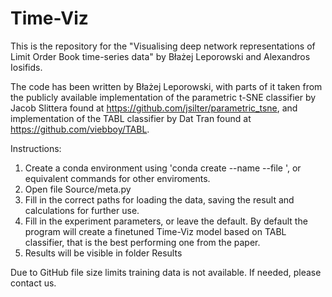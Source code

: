 # Time-Viz

This is the repository for the "Visualising deep network representations of Limit Order Book time-series data" 
by Błażej Leporowski and Alexandros Iosifids.

The code has been written by Błażej Leporowski, with parts of it taken from the publicly available implementation of the 
parametric t-SNE classifier by Jacob Slittera found at https://github.com/jsilter/parametric_tsne, and implementation of 
the TABL classifier by Dat Tran found at https://github.com/viebboy/TABL.


Instructions:
<ol>
<li>Create a conda environment using 'conda create --name <env> --file <this file>', or equivalent commands for other 
enviroments.</this>
<li>Open file Source/meta.py</li>
<li>Fill in the correct paths for loading the data, saving the result and calculations for further use.</li>
<li>Fill in the experiment parameters, or leave the default. By default the program will create a finetuned Time-Viz 
model based on TABL classifier, that is the best performing one from the paper.</li>
<li>Results will be visible in folder Results</li>
</ol>	

Due to GitHub file size limits training data is not available. If needed, please contact us.
